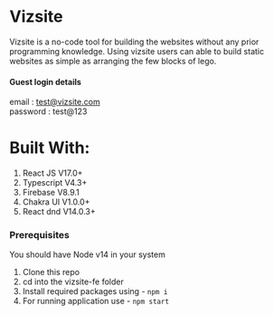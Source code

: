 # Vizsite
Vizsite is a no-code tool for building the websites without any prior programming knowledge. Using vizsite users can able to build static websites as simple as arranging the few blocks of lego.
#### Guest login details
email : test@vizsite.com \
password : test@123

# Built With:
1. React JS V17.0+
2. Typescript V4.3+
3. Firebase V8.9.1
4. Chakra UI V1.0.0+
5. React dnd V14.0.3+

### Prerequisites
You should have Node v14 in your system
1. Clone this repo
2. cd into the vizsite-fe folder
3. Install required packages using - <code>npm i</code>
4. For running application use - <code>npm start</code>
